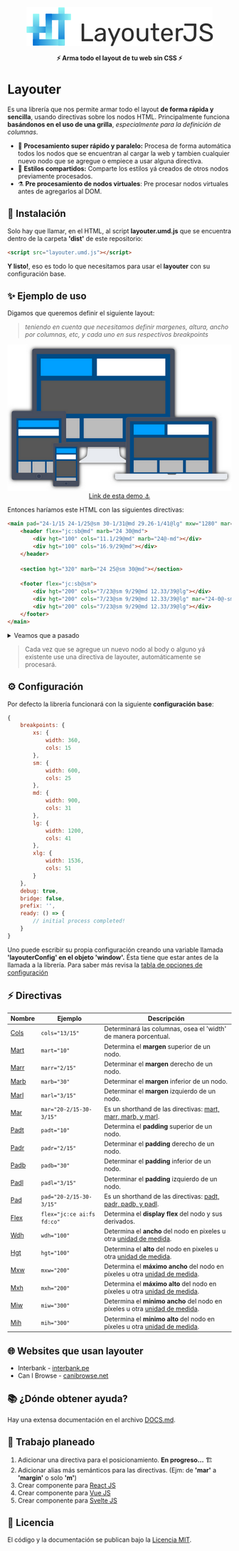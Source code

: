 <div align="center">
    <img src="header.png" alt="Layouter"/>
    <p></p>
    <div align="center">
        <strong>⚡️ Arma todo el layout de tu web sin CSS ⚡️</strong>
    </div>
</div>

# Layouter

Es una librería que nos permite armar todo el layout **de forma rápida y sencilla**, usando directivas sobre los nodos HTML. Principalmente funciona **basándonos en el uso de una grilla**, _especialmente para la definición de columnas_.

-   🚀 **Procesamiento super rápido y paralelo:** Procesa de forma automática todos los nodos que se encuentran al cargar la web y tambien cualquier nuevo nodo que se agregue o empiece a usar alguna directiva.
-   🎉 **Estilos compartidos:** Comparte los estilos yá creados de otros nodos previamente procesados.
-   ⚗️ **Pre procesamiento de nodos virtuales**: Pre procesar nodos virtuales antes de agregarlos al DOM.

## 🔧 Instalación

Solo hay que llamar, en el HTML, al script **layouter.umd.js** que se encuentra dentro de la carpeta **'dist'** de este repositorio:

```html
<script src="layouter.umd.js"></script>
```

**Y listo!**, eso es todo lo que necesitamos para usar el **layouter** con su configuración base.

## ✨ Ejemplo de uso

Digamos que queremos definir el siguiente layout:

> _teniendo en cuenta que necesitamos definir margenes, altura, ancho por columnas, etc, y cada uno en sus respectivos breakpoints_

<p align="center">
  <a href="#">
    <img src="layout-responsive.png" alt="Layouter Logo"/>
    <br>
    Link de esta demo ⚓
  </a>
</p>

Entonces haríamos este HTML con las siguientes directivas:

```html
<main pad="24-1/15 24-1/25@sm 30-1/31@md 29.26-1/41@lg" mxw="1280" mar="0-auto">
    <header flex="jc:sb@md" marb="24 30@md">
        <div hgt="100" cols="11.1/29@md" marb="24@-md"></div>
        <div hgt="100" cols="16.9/29@md"></div>
    </header>

    <section hgt="320" marb="24 25@sm 30@md"></section>

    <footer flex="jc:sb@sm">
        <div hgt="200" cols="7/23@sm 9/29@md 12.33/39@lg"></div>
        <div hgt="200" cols="7/23@sm 9/29@md 12.33/39@lg" mar="24-0@-sm"></div>
        <div hgt="200" cols="7/23@sm 9/29@md 12.33/39@lg"></div>
    </footer>
</main>
```

<details>
<summary>Veamos que a pasado</summary>

-   para la etiqueta **`<main>`** se determinó el siguiente layout:

    -   Un padding superior e inferior de 24 pixeles en su breakpoint inicial (es decir en mobile), tambien un padding derecho e izquierdo de 1 columna, relativa a las 15 columnas definidas para ese breakpoint.
    -   Al llegar al breakpoint de **sm** se mantendrá el padding superior e inferior de 24 píxeles pero se determina que se requiere 1 columna de 25 columnas para ese breakpoint.
    -   Luego, para el breakpoint de **md** se cambia el padding superior e inferior a 30 píxeles y luego se determina que el padding derecho e izquierdo será de 1 columna de 31 columnas para ese breakpoint.
    -   Finalmente para el breakpoint de **lg** se determinó que el padding superior e inferior sería de 29.26 píxeles y para el padding derecho e izquierdo se tomará 1 columna de 41 columnas de ese breakpoint.
    -   Por otra parte tambien se determinó que su ancho máximo sería de 1280 píxeles.
    -   Así como tambien tendrá un margen superior e inferior de 0 y derecho e izquierdo en 'auto'.

-   para la etiqueta **`<header>`** se determinadó el siguiente layout:

    -   Display **'flex'** con 'justify-content' en 'space-between' a partir del breakpoint de **md** es decir a tablet en landscape.
    -   Margen inferior de 24 pixeles en el breakpoint inicial y 30 píxeles a partir del breakpoint de **md**.
    -   Para sus dos **divs** hijos se determinó una altura de 100 píxeles.
    -   Para el primero **div** 11.1 columnas de 29 columnas a partir del breakpoint **md** y solo 24 píxeles de margen inferior hasta el breakpoint de **md**.
    -   Para el segundo **div** hijo se determinó 16.9 columnas de 29 columnas a partir del breakpoint **md**.

-   para la etiqueta **`<section>`** se determinó el siguiente layout:

    -   Una altura de 320 pixeles.
    -   Un margen inferior de 24 pixeles para su breakpoint inicial, 25 pixeles para el breakpoint de **sm** y finalmente 30 pixeles para el breakpoint de **md**.

-   para la etiqueta **`<footer>`** se determinó el siguiente layout:

    -   Un display **'flex'** con 'justify-content' de 'space-between'.
    -   Para sus **divs** hijos se determinó una altura de 200 píxeles y un ancho de 7 columnas de 23 columnas para el breakpoint de **sm**, seguido de 9 columnas de 29 columnas para el breakpoint de **md** y finalmente 12.33 columnas de 39 columnas para el breakpoint de **lg**

</details>

> Cada vez que se agregue un nuevo nodo al body o alguno yá existente use una directiva de layouter, automáticamente se procesará.

## ⚙️ Configuración

Por defecto la librería funcionará con la siguiente **configuración base**:

```javascript
{
    breakpoints: {
        xs: {
            width: 360,
            cols: 15
        },
        sm: {
            width: 600,
            cols: 25
        },
        md: {
            width: 900,
            cols: 31
        },
        lg: {
            width: 1200,
            cols: 41
        },
        xlg: {
            width: 1536,
            cols: 51
        }
    },
    debug: true,
    bridge: false,
    prefix: '',
    ready: () => {
        // initial process completed!
    }
}
```

Uno puede escribir su propia configuración creando una variable llamada **'layouterConfig' en el objeto 'window'.** Ésta tiene que estar antes de la llamada a la librería. Para saber más revisa la [tabla de opciones de configuración](DOCS.md)

## ⚡ Directivas

| Nombre                         | Ejemplo                    | Descripción                                                                                                        |
| ------------------------------ | -------------------------- | ------------------------------------------------------------------------------------------------------------------ |
| [Cols](DOCS.md#cols)           | `cols="13/15"`             | Determinará las columnas, osea el 'width' de manera porcentual.                                                    |
| [Mart](DOCS.md#mart)           | `mart="10"`                | Determina el **margen** superior de un nodo.                                                                       |
| [Marr](DOCS.md#marr-marb-marl) | `marr="2/15"`              | Determinar el **margen** derecho de un nodo.                                                                       |
| [Marb](DOCS.md#marr-marb-marl) | `marb="30"`                | Determinar el **margen** inferior de un nodo.                                                                      |
| [Marl](DOCS.md#marr-marb-marl) | `marl="3/15"`              | Determinar el **margen** izquierdo de un nodo.                                                                     |
| [Mar](DOCS.md#mar)             | `mar="20-2/15-30-3/15"`    | Es un shorthand de las directivas: [mart, marr, marb, y marl](DOCS.md#mart-marr-marb-marl).                        |
| [Padt](DOCS.md#padt)           | `padt="10"`                | Determina el **padding** superior de un nodo.                                                                      |
| [Padr](DOCS.md#padr-padb-padl) | `padr="2/15"`              | Determinar el **padding** derecho de un nodo.                                                                      |
| [Padb](DOCS.md#padr-padb-padl) | `padb="30"`                | Determinar el **padding** inferior de un nodo.                                                                     |
| [Padl](DOCS.md#padr-padb-padl) | `padl="3/15"`              | Determinar el **padding** izquierdo de un nodo.                                                                    |
| [Pad](DOCS.md#pad)             | `pad="20-2/15-30-3/15"`    | Es un shorthand de las directivas: [padt, padr, padb, y padl](DOCS.md#mart,-marr,-marb,-marl).                     |
| [Flex](DOCS.md#flex)           | `flex="jc:ce ai:fs fd:co"` | Determina el **display flex** del nodo y sus derivados.                                                            |
| [Wdh](DOCS.md#width)           | `wdh="100"`                | Determina el **ancho** del nodo en pixeles u otra [unidad de medida](DOCS.md#unidades-de-medida-definidas).        |
| [Hgt](DOCS.md#height)          | `hgt="100"`                | Determina el **alto** del nodo en pixeles u otra [unidad de medida](DOCS.md#unidades-de-medida-definidas).         |
| [Mxw](DOCS.md#maxwidth)        | `mxw="200"`                | Determina el **máximo ancho** del nodo en píxeles u otra [unidad de medida](DOCS.md#unidades-de-medida-definidas). |
| [Mxh](DOCS.md#maxheight)       | `mxh="200"`                | Determina el **máximo alto** del nodo en píxeles u otra [unidad de medida](DOCS.md#unidades-de-medida-definidas).  |
| [Miw](DOCS.md#minwidth)        | `miw="300"`                | Determina el **mínimo ancho** del nodo en píxeles u otra [unidad de medida](DOCS.md#unidades-de-medida-definidas). |
| [Mih](DOCS.md#minheight)       | `mih="300"`                | Determina el **mínimo alto** del nodo en píxeles u otra [unidad de medida](DOCS.md#unidades-de-medida-definidas).  |

## 🌐 Websites que usan layouter

-   Interbank - [interbank.pe](https://interbank.pe)
-   Can I Browse - [canibrowse.net](https://canibrowse.net)

## 📚 ¿Dónde obtener ayuda?

Hay una extensa documentación en el archivo [DOCS.md](DOCS.md).

## 📝 Trabajo planeado

1. Adicionar una directiva para el posicionamiento. **En progreso...** 🏗️
2. Adicionar alias más semánticos para las directivas. (Ejm: de **'mar'** a **'margin'** o solo **'m'**)
3. Crear componente para [React JS](https://reactjs.org)
4. Crear componente para [Vue JS](https://vuejs.org)
5. Crear componente para [Svelte JS](https://svelte.dev)

## 🧾 Licencia

El código y la documentación se publican bajo la [Licencia MIT](LICENSE).

